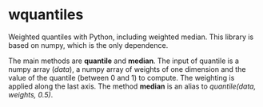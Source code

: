 wquantiles
==========

Weighted quantiles with Python, including weighted median. 
This library is based on numpy, which is the only dependence.

The main methods are **quantile** and **median**. The input of 
quantile is a numpy array (_data_), a numpy array of weights of one 
dimension and the value of the quantile (between 0 and 1) to 
compute. The weighting is applied along the last axis. The method 
**median** is an alias to _quantile(data, weights, 0.5)_. 


